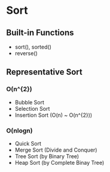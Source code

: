 # Sort
## Built-in Functions
- sort(), sorted()
- reverse()

## Representative Sort
### O(n^{2})
- Bubble Sort
- Selection Sort
- Insertion Sort (O(n) ~ O(n^{2}))

### O(nlogn)
- Quick Sort
- Merge Sort (Divide and Conquer)
- Tree Sort (by Binary Tree)
- Heap Sort (by Complete Binay Tree)
